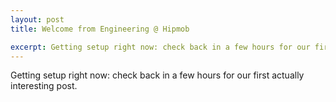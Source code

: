 ```yaml
---
layout: post
title: Welcome from Engineering @ Hipmob

excerpt: Getting setup right now: check back in a few hours for our first actually interesting post.
---
```

 
Getting setup right now: check back in a few hours for our first actually interesting post.
